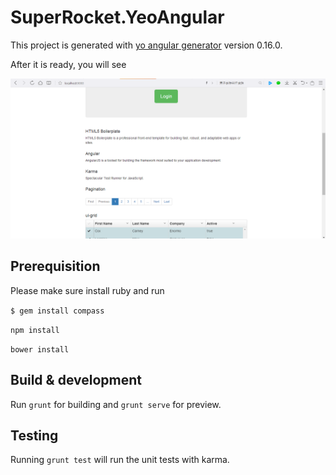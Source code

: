 # SuperRocket.YeoAngular

This project is generated with [yo angular generator](https://github.com/yeoman/generator-angular)
version 0.16.0.

After it is ready, you will see

![](https://github.com/AccentureRapid/SuperRocket.YeoAngular/blob/master/index.png)

## Prerequisition 

Please make sure install ruby and run 

`$ gem install compass`

`npm install`

`bower install`

## Build & development

Run `grunt` for building and `grunt serve` for preview.

## Testing

Running `grunt test` will run the unit tests with karma.
